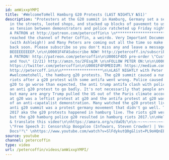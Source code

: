```yaml
---
id: amWixxpYMPI
title: '#WelcomeToHell Hamburg G20 Protests (LAST NIGHTLY №51)'
description: "Protesters at the G20 summit in Hamburg, Germany set a series of bonfires
  in the streets, looted shops, and stacked up blocks of pavement to use as projectiles
  as tension between demonstrators and police ratcheted up Friday night.\n\n \U0001F4A5BECOME
  A PATRON at http://patreon.com/petercoffin\n \n*****************************************\nYou've
  reached the channel of Peter Coffin, a weirdo. Very Important Documentaries, Adversaries
  (with Ashleigh!) and Many Peters are coming out all the time so make sure to check
  back soon. Please subscribe so you don't miss any and leave a message at the beep.
  BEEEEEEEEEP.\n\n\U0001F4FASubscribe NOW! http://petercoff.in/subscribe\n\U0001F496BECOME
  A PATRON! http://patreon.com/petercoffin\n\U0001F4D5 pre-order \"Custom Reality
  and You\" (2/21) http://amzn.to/2FEsqJR \n\nFOLLOW PETER ON:\n\n\U0001F426TWITTER:
  https://twitter.com/petercoffin\n\U0001F4F0MEDIUM: https://medium.com/@petercoffin\n\U0001F4F1NOTIFICATIONS:
  http://petercoff.in\n\n******************\n\nLAST NIGHTLY with Peter Coffin covers
  #welcometohell, the hamburg g20 protests. The g20 summit caused a number of hamburg
  riots after a g20 protest with some antifa went wrong. Police caused the protest
  g20 to go worse than expected, the anti trump antifa clash with police, causing
  an anti g20 protest to go badly. It's not necessarily that people are anti g20,
  but many are angry Trump pulled the US out of the Paris climate accord. The protest
  at g20 was a leftist protest at g20 and the antifa protest at g20 was quite a bit
  of an anti-capatalist demonstration. Many watched the g20 protest live, but the
  anti g20 summit was a protest germany movement that didn't go well. The g20 protest
  2017 aka the g20 protests happened in hamburg live. The riots g20 were a big surprise,
  but the g20 hamburg police g20 resulted in hamburg riots 2017.\n\nHelp us caption
  & translate this video!\n\nhttps://amara.org/v/daG9/\n\n-~-~~-~~~-~~-~-\nNEW VIDEO:
  \"Free Speech 2: Censorship Boogaloo (Infowars, Steven Crowder) | Very Important
  Docs²³\" \nhttps://www.youtube.com/watch?v=SlFdykutQ0g&list=PL9oHQnEByWyXObkJN9YYQS9hxBjpN8RLG\n-~-~~-~~~-~~-~-"
source: youtube
channel: petercoffin
type: video
url: /petercoffin/videos/amWixxpYMPI/
---
```

